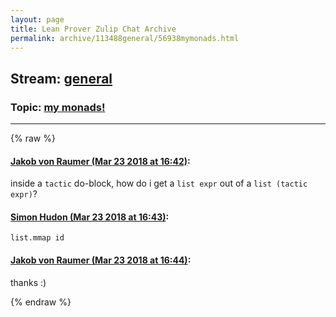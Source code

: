 ```yaml
---
layout: page
title: Lean Prover Zulip Chat Archive 
permalink: archive/113488general/56938mymonads.html
---
```


## Stream: [general](index.html)
### Topic: [my monads!](56938mymonads.html)

---


{% raw %}
#### [ Jakob von Raumer (Mar 23 2018 at 16:42)](https://leanprover.zulipchat.com/#narrow/stream/113488-general/topic/my%20monads%21/near/124112923):
<p>inside a <code>tactic</code> do-block, how do i get a <code>list expr</code> out of a <code>list (tactic expr)</code>?</p>

#### [ Simon Hudon (Mar 23 2018 at 16:43)](https://leanprover.zulipchat.com/#narrow/stream/113488-general/topic/my%20monads%21/near/124112943):
<p><code>list.mmap id</code></p>

#### [ Jakob von Raumer (Mar 23 2018 at 16:44)](https://leanprover.zulipchat.com/#narrow/stream/113488-general/topic/my%20monads%21/near/124113009):
<p>thanks :)</p>


{% endraw %}
